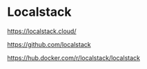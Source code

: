 # Localstack

https://localstack.cloud/

https://github.com/localstack

https://hub.docker.com/r/localstack/localstack
